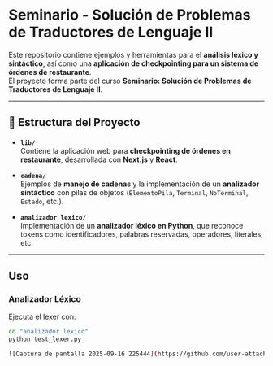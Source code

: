 # Seminario - Solución de Problemas de Traductores de Lenguaje II

Este repositorio contiene ejemplos y herramientas para el **análisis léxico y sintáctico**, así como una **aplicación de checkpointing para un sistema de órdenes de restaurante**.  
El proyecto forma parte del curso **Seminario: Solución de Problemas de Traductores de Lenguaje II**.

---

## 📂 Estructura del Proyecto

- **`lib/`**  
  Contiene la aplicación web para **checkpointing de órdenes en restaurante**, desarrollada con **Next.js** y **React**.

- **`cadena/`**  
  Ejemplos de **manejo de cadenas** y la implementación de un **analizador sintáctico** con pilas de objetos (`ElementoPila`, `Terminal`, `NoTerminal`, `Estado`, etc.).

- **`analizador lexico/`**  
  Implementación de un **analizador léxico en Python**, que reconoce tokens como identificadores, palabras reservadas, operadores, literales, etc.

---
## Uso

###  Analizador Léxico

Ejecuta el lexer con:

```sh
cd "analizador lexico"
python test_lexer.py

![Captura de pantalla 2025-09-16 225444](https://github.com/user-attachments/assets/269093ef-30eb-499c-b9e6-aa796d554731)


